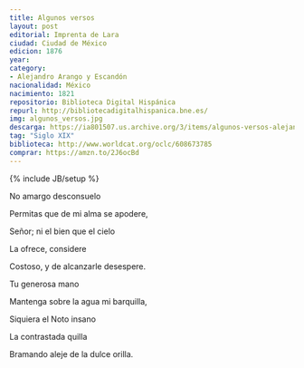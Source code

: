 ```yaml
---
title: Algunos versos
layout: post
editorial: Imprenta de Lara
ciudad: Ciudad de México
edicion: 1876
year: 
category:
- Alejandro Arango y Escandón
nacionalidad: México
nacimiento: 1821
repositorio: Biblioteca Digital Hispánica
repurl: http://bibliotecadigitalhispanica.bne.es/
img: algunos_versos.jpg
descarga: https://ia801507.us.archive.org/3/items/algunos-versos-alejandro-arangoy-escandon/Algunos%20versos%20-%20Alejandro%20Arangoy%20Escandon.pdf
tag: "Siglo XIX"
biblioteca: http://www.worldcat.org/oclc/608673785
comprar: https://amzn.to/2J6ocBd
---
```

{% include JB/setup %}

No amargo desconsuelo

Permitas que de mi alma se apodere,

Señor; ni el bien que el cielo

La ofrece, considere

Costoso, y de alcanzarle desespere.

Tu generosa mano

Mantenga sobre la agua mi barquilla,

Siquiera el Noto insano

La contrastada quilla

Bramando aleje de la dulce orilla.
